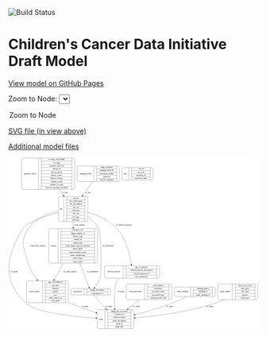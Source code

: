 <link rel='stylesheet' href="assets/style.css">
<link rel='stylesheet' href="https://unpkg.com/leaflet@1.5.1/dist/leaflet.css" integrity="sha512-xwE/Az9zrjBIphAcBb3F6JVqxf46+CDLwfLMHloNu6KEQCAWi6HcDUbeOfBIptF7tcCzusKFjFw2yuvEpDL9wQ==" crossorigin="">
<script type="text/javascript" src="https://code.jquery.com/jquery-3.2.1.min.js"></script>
<script type="text/javascript"  src="https://unpkg.com/leaflet@1.5.1/dist/leaflet.js"></script>
<script type="text/javascript" src="assets/actions.js"></script>

![Build Status](https://github.com/CBIIT/ccdi-model/actions/workflows/model-test-and-deploy.yml/badge.svg)

# Children's Cancer Data Initiative Draft Model

[View model on GitHub Pages](https://cbiit.github.io/ccdi-model/)



Zoom to Node: <select id="node_select">
  <option value="">Zoom to Node</option>
</select>
<div id="model"></div>

<p>
<a href="./model-desc/ccdi-model.svg">SVG file (in view above)</a>
<p>
<a href="./model-desc">Additional model files</a>
<div id='graph' style='display:off;'>
<svg width="1838pt" height="1261pt"
 viewBox="0.00 0.00 1837.61 1261.00" xmlns="http://www.w3.org/2000/svg" xmlns:xlink="http://www.w3.org/1999/xlink">
<g id="graph0" class="graph" transform="scale(1 1) rotate(0) translate(4 1257)">
<title>Perl</title>
<polygon fill="#ffffff" stroke="transparent" points="-4,4 -4,-1257 1833.6083,-1257 1833.6083,4 -4,4"/>
<!-- genomic_detail -->
<g id="node1" class="node">
<title>genomic_detail</title>
<path fill="none" stroke="#000000" d="M104.6083,-1022.5C104.6083,-1022.5 471.6083,-1022.5 471.6083,-1022.5 477.6083,-1022.5 483.6083,-1028.5 483.6083,-1034.5 483.6083,-1034.5 483.6083,-1240.5 483.6083,-1240.5 483.6083,-1246.5 477.6083,-1252.5 471.6083,-1252.5 471.6083,-1252.5 104.6083,-1252.5 104.6083,-1252.5 98.6083,-1252.5 92.6083,-1246.5 92.6083,-1240.5 92.6083,-1240.5 92.6083,-1034.5 92.6083,-1034.5 92.6083,-1028.5 98.6083,-1022.5 104.6083,-1022.5"/>
<text text-anchor="middle" x="155.1083" y="-1133.8" font-family="Times,serif" font-size="14.00" fill="#000000">genomic_detail</text>
<polyline fill="none" stroke="#000000" points="217.6083,-1022.5 217.6083,-1252.5 "/>
<text text-anchor="middle" x="228.1083" y="-1133.8" font-family="Times,serif" font-size="14.00" fill="#000000"> </text>
<polyline fill="none" stroke="#000000" points="238.6083,-1022.5 238.6083,-1252.5 "/>
<text text-anchor="middle" x="350.6083" y="-1237.3" font-family="Times,serif" font-size="14.00" fill="#000000">average_read_length</text>
<polyline fill="none" stroke="#000000" points="238.6083,-1229.5 462.6083,-1229.5 "/>
<text text-anchor="middle" x="350.6083" y="-1214.3" font-family="Times,serif" font-size="14.00" fill="#000000">coverage</text>
<polyline fill="none" stroke="#000000" points="238.6083,-1206.5 462.6083,-1206.5 "/>
<text text-anchor="middle" x="350.6083" y="-1191.3" font-family="Times,serif" font-size="14.00" fill="#000000">genomic_detail_id</text>
<polyline fill="none" stroke="#000000" points="238.6083,-1183.5 462.6083,-1183.5 "/>
<text text-anchor="middle" x="350.6083" y="-1168.3" font-family="Times,serif" font-size="14.00" fill="#000000">library_id</text>
<polyline fill="none" stroke="#000000" points="238.6083,-1160.5 462.6083,-1160.5 "/>
<text text-anchor="middle" x="350.6083" y="-1145.3" font-family="Times,serif" font-size="14.00" fill="#000000">library_layout</text>
<polyline fill="none" stroke="#000000" points="238.6083,-1137.5 462.6083,-1137.5 "/>
<text text-anchor="middle" x="350.6083" y="-1122.3" font-family="Times,serif" font-size="14.00" fill="#000000">library_source</text>
<polyline fill="none" stroke="#000000" points="238.6083,-1114.5 462.6083,-1114.5 "/>
<text text-anchor="middle" x="350.6083" y="-1099.3" font-family="Times,serif" font-size="14.00" fill="#000000">library_strategy</text>
<polyline fill="none" stroke="#000000" points="238.6083,-1091.5 462.6083,-1091.5 "/>
<text text-anchor="middle" x="350.6083" y="-1076.3" font-family="Times,serif" font-size="14.00" fill="#000000">number_of_bp</text>
<polyline fill="none" stroke="#000000" points="238.6083,-1068.5 462.6083,-1068.5 "/>
<text text-anchor="middle" x="350.6083" y="-1053.3" font-family="Times,serif" font-size="14.00" fill="#000000">number_of_reads</text>
<polyline fill="none" stroke="#000000" points="238.6083,-1045.5 462.6083,-1045.5 "/>
<text text-anchor="middle" x="350.6083" y="-1030.3" font-family="Times,serif" font-size="14.00" fill="#000000">reference_genome_assembly</text>
<polyline fill="none" stroke="#000000" points="462.6083,-1022.5 462.6083,-1252.5 "/>
<text text-anchor="middle" x="473.1083" y="-1133.8" font-family="Times,serif" font-size="14.00" fill="#000000"> </text>
</g>
<!-- file -->
<g id="node7" class="node">
<title>file</title>
<path fill="none" stroke="#000000" d="M376.6083,-786.5C376.6083,-786.5 567.6083,-786.5 567.6083,-786.5 573.6083,-786.5 579.6083,-792.5 579.6083,-798.5 579.6083,-798.5 579.6083,-958.5 579.6083,-958.5 579.6083,-964.5 573.6083,-970.5 567.6083,-970.5 567.6083,-970.5 376.6083,-970.5 376.6083,-970.5 370.6083,-970.5 364.6083,-964.5 364.6083,-958.5 364.6083,-958.5 364.6083,-798.5 364.6083,-798.5 364.6083,-792.5 370.6083,-786.5 376.6083,-786.5"/>
<text text-anchor="middle" x="384.1083" y="-874.8" font-family="Times,serif" font-size="14.00" fill="#000000">file</text>
<polyline fill="none" stroke="#000000" points="403.6083,-786.5 403.6083,-970.5 "/>
<text text-anchor="middle" x="414.1083" y="-874.8" font-family="Times,serif" font-size="14.00" fill="#000000"> </text>
<polyline fill="none" stroke="#000000" points="424.6083,-786.5 424.6083,-970.5 "/>
<text text-anchor="middle" x="491.6083" y="-955.3" font-family="Times,serif" font-size="14.00" fill="#000000">cds_url</text>
<polyline fill="none" stroke="#000000" points="424.6083,-947.5 558.6083,-947.5 "/>
<text text-anchor="middle" x="491.6083" y="-932.3" font-family="Times,serif" font-size="14.00" fill="#000000">dcf_indexd_guid</text>
<polyline fill="none" stroke="#000000" points="424.6083,-924.5 558.6083,-924.5 "/>
<text text-anchor="middle" x="491.6083" y="-909.3" font-family="Times,serif" font-size="14.00" fill="#000000">file_description</text>
<polyline fill="none" stroke="#000000" points="424.6083,-901.5 558.6083,-901.5 "/>
<text text-anchor="middle" x="491.6083" y="-886.3" font-family="Times,serif" font-size="14.00" fill="#000000">file_id</text>
<polyline fill="none" stroke="#000000" points="424.6083,-878.5 558.6083,-878.5 "/>
<text text-anchor="middle" x="491.6083" y="-863.3" font-family="Times,serif" font-size="14.00" fill="#000000">file_name</text>
<polyline fill="none" stroke="#000000" points="424.6083,-855.5 558.6083,-855.5 "/>
<text text-anchor="middle" x="491.6083" y="-840.3" font-family="Times,serif" font-size="14.00" fill="#000000">file_size</text>
<polyline fill="none" stroke="#000000" points="424.6083,-832.5 558.6083,-832.5 "/>
<text text-anchor="middle" x="491.6083" y="-817.3" font-family="Times,serif" font-size="14.00" fill="#000000">file_type</text>
<polyline fill="none" stroke="#000000" points="424.6083,-809.5 558.6083,-809.5 "/>
<text text-anchor="middle" x="491.6083" y="-794.3" font-family="Times,serif" font-size="14.00" fill="#000000">md5sum</text>
<polyline fill="none" stroke="#000000" points="558.6083,-786.5 558.6083,-970.5 "/>
<text text-anchor="middle" x="569.1083" y="-874.8" font-family="Times,serif" font-size="14.00" fill="#000000"> </text>
</g>
<!-- genomic_detail&#45;&gt;file -->
<g id="edge1" class="edge">
<title>genomic_detail&#45;&gt;file</title>
<path fill="none" stroke="#000000" d="M369.8849,-1022.3905C380.1548,-1007.9345 390.5967,-993.2364 400.6903,-979.0286"/>
<polygon fill="#000000" stroke="#000000" points="403.6508,-980.9047 406.589,-970.7255 397.9442,-976.8506 403.6508,-980.9047"/>
<text text-anchor="middle" x="414.1083" y="-992.8" font-family="Times,serif" font-size="14.00" fill="#000000">of_file</text>
</g>
<!-- study_subject -->
<g id="node2" class="node">
<title>study_subject</title>
<path fill="none" stroke="#000000" d="M141.6083,-190.5C141.6083,-190.5 424.6083,-190.5 424.6083,-190.5 430.6083,-190.5 436.6083,-196.5 436.6083,-202.5 436.6083,-202.5 436.6083,-339.5 436.6083,-339.5 436.6083,-345.5 430.6083,-351.5 424.6083,-351.5 424.6083,-351.5 141.6083,-351.5 141.6083,-351.5 135.6083,-351.5 129.6083,-345.5 129.6083,-339.5 129.6083,-339.5 129.6083,-202.5 129.6083,-202.5 129.6083,-196.5 135.6083,-190.5 141.6083,-190.5"/>
<text text-anchor="middle" x="187.6083" y="-267.3" font-family="Times,serif" font-size="14.00" fill="#000000">study_subject</text>
<polyline fill="none" stroke="#000000" points="245.6083,-190.5 245.6083,-351.5 "/>
<text text-anchor="middle" x="256.1083" y="-267.3" font-family="Times,serif" font-size="14.00" fill="#000000"> </text>
<polyline fill="none" stroke="#000000" points="266.6083,-190.5 266.6083,-351.5 "/>
<text text-anchor="middle" x="341.1083" y="-336.3" font-family="Times,serif" font-size="14.00" fill="#000000">age_at_enrollment</text>
<polyline fill="none" stroke="#000000" points="266.6083,-328.5 415.6083,-328.5 "/>
<text text-anchor="middle" x="341.1083" y="-313.3" font-family="Times,serif" font-size="14.00" fill="#000000">age_unit</text>
<polyline fill="none" stroke="#000000" points="266.6083,-305.5 415.6083,-305.5 "/>
<text text-anchor="middle" x="341.1083" y="-290.3" font-family="Times,serif" font-size="14.00" fill="#000000">ethnicity</text>
<polyline fill="none" stroke="#000000" points="266.6083,-282.5 415.6083,-282.5 "/>
<text text-anchor="middle" x="341.1083" y="-267.3" font-family="Times,serif" font-size="14.00" fill="#000000">gender</text>
<polyline fill="none" stroke="#000000" points="266.6083,-259.5 415.6083,-259.5 "/>
<text text-anchor="middle" x="341.1083" y="-244.3" font-family="Times,serif" font-size="14.00" fill="#000000">race</text>
<polyline fill="none" stroke="#000000" points="266.6083,-236.5 415.6083,-236.5 "/>
<text text-anchor="middle" x="341.1083" y="-221.3" font-family="Times,serif" font-size="14.00" fill="#000000">study_subject_id</text>
<polyline fill="none" stroke="#000000" points="266.6083,-213.5 415.6083,-213.5 "/>
<text text-anchor="middle" x="341.1083" y="-198.3" font-family="Times,serif" font-size="14.00" fill="#000000">vital_status</text>
<polyline fill="none" stroke="#000000" points="415.6083,-190.5 415.6083,-351.5 "/>
<text text-anchor="middle" x="426.1083" y="-267.3" font-family="Times,serif" font-size="14.00" fill="#000000"> </text>
</g>
<!-- study -->
<g id="node3" class="node">
<title>study</title>
<path fill="none" stroke="#000000" d="M660.6083,-.5C660.6083,-.5 905.6083,-.5 905.6083,-.5 911.6083,-.5 917.6083,-6.5 917.6083,-12.5 917.6083,-12.5 917.6083,-126.5 917.6083,-126.5 917.6083,-132.5 911.6083,-138.5 905.6083,-138.5 905.6083,-138.5 660.6083,-138.5 660.6083,-138.5 654.6083,-138.5 648.6083,-132.5 648.6083,-126.5 648.6083,-126.5 648.6083,-12.5 648.6083,-12.5 648.6083,-6.5 654.6083,-.5 660.6083,-.5"/>
<text text-anchor="middle" x="676.6083" y="-65.8" font-family="Times,serif" font-size="14.00" fill="#000000">study</text>
<polyline fill="none" stroke="#000000" points="704.6083,-.5 704.6083,-138.5 "/>
<text text-anchor="middle" x="715.1083" y="-65.8" font-family="Times,serif" font-size="14.00" fill="#000000"> </text>
<polyline fill="none" stroke="#000000" points="725.6083,-.5 725.6083,-138.5 "/>
<text text-anchor="middle" x="811.1083" y="-123.3" font-family="Times,serif" font-size="14.00" fill="#000000">dbgap_phs_accession</text>
<polyline fill="none" stroke="#000000" points="725.6083,-115.5 896.6083,-115.5 "/>
<text text-anchor="middle" x="811.1083" y="-100.3" font-family="Times,serif" font-size="14.00" fill="#000000">external_url</text>
<polyline fill="none" stroke="#000000" points="725.6083,-92.5 896.6083,-92.5 "/>
<text text-anchor="middle" x="811.1083" y="-77.3" font-family="Times,serif" font-size="14.00" fill="#000000">study_acronym</text>
<polyline fill="none" stroke="#000000" points="725.6083,-69.5 896.6083,-69.5 "/>
<text text-anchor="middle" x="811.1083" y="-54.3" font-family="Times,serif" font-size="14.00" fill="#000000">study_description</text>
<polyline fill="none" stroke="#000000" points="725.6083,-46.5 896.6083,-46.5 "/>
<text text-anchor="middle" x="811.1083" y="-31.3" font-family="Times,serif" font-size="14.00" fill="#000000">study_id</text>
<polyline fill="none" stroke="#000000" points="725.6083,-23.5 896.6083,-23.5 "/>
<text text-anchor="middle" x="811.1083" y="-8.3" font-family="Times,serif" font-size="14.00" fill="#000000">study_title</text>
<polyline fill="none" stroke="#000000" points="896.6083,-.5 896.6083,-138.5 "/>
<text text-anchor="middle" x="907.1083" y="-65.8" font-family="Times,serif" font-size="14.00" fill="#000000"> </text>
</g>
<!-- study_subject&#45;&gt;study -->
<g id="edge11" class="edge">
<title>study_subject&#45;&gt;study</title>
<path fill="none" stroke="#000000" d="M436.8848,-193.9818C439.9783,-192.6279 443.0552,-191.2991 446.1083,-190 508.384,-163.5016 578.6737,-137.7378 638.8839,-116.8805"/>
<polygon fill="#000000" stroke="#000000" points="640.1473,-120.1472 648.458,-113.5759 637.8632,-113.5303 640.1473,-120.1472"/>
<text text-anchor="middle" x="558.6083" y="-160.8" font-family="Times,serif" font-size="14.00" fill="#000000">of_study</text>
</g>
<!-- alias -->
<g id="node4" class="node">
<title>alias</title>
<path fill="none" stroke="#000000" d="M842.6083,-1091.5C842.6083,-1091.5 1047.6083,-1091.5 1047.6083,-1091.5 1053.6083,-1091.5 1059.6083,-1097.5 1059.6083,-1103.5 1059.6083,-1103.5 1059.6083,-1171.5 1059.6083,-1171.5 1059.6083,-1177.5 1053.6083,-1183.5 1047.6083,-1183.5 1047.6083,-1183.5 842.6083,-1183.5 842.6083,-1183.5 836.6083,-1183.5 830.6083,-1177.5 830.6083,-1171.5 830.6083,-1171.5 830.6083,-1103.5 830.6083,-1103.5 830.6083,-1097.5 836.6083,-1091.5 842.6083,-1091.5"/>
<text text-anchor="middle" x="855.6083" y="-1133.8" font-family="Times,serif" font-size="14.00" fill="#000000">alias</text>
<polyline fill="none" stroke="#000000" points="880.6083,-1091.5 880.6083,-1183.5 "/>
<text text-anchor="middle" x="891.1083" y="-1133.8" font-family="Times,serif" font-size="14.00" fill="#000000"> </text>
<polyline fill="none" stroke="#000000" points="901.6083,-1091.5 901.6083,-1183.5 "/>
<text text-anchor="middle" x="970.1083" y="-1168.3" font-family="Times,serif" font-size="14.00" fill="#000000">cds_id</text>
<polyline fill="none" stroke="#000000" points="901.6083,-1160.5 1038.6083,-1160.5 "/>
<text text-anchor="middle" x="970.1083" y="-1145.3" font-family="Times,serif" font-size="14.00" fill="#000000">cds_node</text>
<polyline fill="none" stroke="#000000" points="901.6083,-1137.5 1038.6083,-1137.5 "/>
<text text-anchor="middle" x="970.1083" y="-1122.3" font-family="Times,serif" font-size="14.00" fill="#000000">repository_id</text>
<polyline fill="none" stroke="#000000" points="901.6083,-1114.5 1038.6083,-1114.5 "/>
<text text-anchor="middle" x="970.1083" y="-1099.3" font-family="Times,serif" font-size="14.00" fill="#000000">repository_name</text>
<polyline fill="none" stroke="#000000" points="1038.6083,-1091.5 1038.6083,-1183.5 "/>
<text text-anchor="middle" x="1049.1083" y="-1133.8" font-family="Times,serif" font-size="14.00" fill="#000000"> </text>
</g>
<!-- sample -->
<g id="node5" class="node">
<title>sample</title>
<path fill="none" stroke="#000000" d="M305.1083,-481.5C305.1083,-481.5 639.1083,-481.5 639.1083,-481.5 645.1083,-481.5 651.1083,-487.5 651.1083,-493.5 651.1083,-493.5 651.1083,-722.5 651.1083,-722.5 651.1083,-728.5 645.1083,-734.5 639.1083,-734.5 639.1083,-734.5 305.1083,-734.5 305.1083,-734.5 299.1083,-734.5 293.1083,-728.5 293.1083,-722.5 293.1083,-722.5 293.1083,-493.5 293.1083,-493.5 293.1083,-487.5 299.1083,-481.5 305.1083,-481.5"/>
<text text-anchor="middle" x="327.1083" y="-604.3" font-family="Times,serif" font-size="14.00" fill="#000000">sample</text>
<polyline fill="none" stroke="#000000" points="361.1083,-481.5 361.1083,-734.5 "/>
<text text-anchor="middle" x="371.6083" y="-604.3" font-family="Times,serif" font-size="14.00" fill="#000000"> </text>
<polyline fill="none" stroke="#000000" points="382.1083,-481.5 382.1083,-734.5 "/>
<text text-anchor="middle" x="506.1083" y="-719.3" font-family="Times,serif" font-size="14.00" fill="#000000">anatomic_site</text>
<polyline fill="none" stroke="#000000" points="382.1083,-711.5 630.1083,-711.5 "/>
<text text-anchor="middle" x="506.1083" y="-696.3" font-family="Times,serif" font-size="14.00" fill="#000000">dbgap_sample_id</text>
<polyline fill="none" stroke="#000000" points="382.1083,-688.5 630.1083,-688.5 "/>
<text text-anchor="middle" x="506.1083" y="-673.3" font-family="Times,serif" font-size="14.00" fill="#000000">disease_type</text>
<polyline fill="none" stroke="#000000" points="382.1083,-665.5 630.1083,-665.5 "/>
<text text-anchor="middle" x="506.1083" y="-650.3" font-family="Times,serif" font-size="14.00" fill="#000000">sample_id</text>
<polyline fill="none" stroke="#000000" points="382.1083,-642.5 630.1083,-642.5 "/>
<text text-anchor="middle" x="506.1083" y="-627.3" font-family="Times,serif" font-size="14.00" fill="#000000">sample_type</text>
<polyline fill="none" stroke="#000000" points="382.1083,-619.5 630.1083,-619.5 "/>
<text text-anchor="middle" x="506.1083" y="-604.3" font-family="Times,serif" font-size="14.00" fill="#000000">study_subject_age_at_collection</text>
<polyline fill="none" stroke="#000000" points="382.1083,-596.5 630.1083,-596.5 "/>
<text text-anchor="middle" x="506.1083" y="-581.3" font-family="Times,serif" font-size="14.00" fill="#000000">tumor_grade</text>
<polyline fill="none" stroke="#000000" points="382.1083,-573.5 630.1083,-573.5 "/>
<text text-anchor="middle" x="506.1083" y="-558.3" font-family="Times,serif" font-size="14.00" fill="#000000">tumor_incidence_type</text>
<polyline fill="none" stroke="#000000" points="382.1083,-550.5 630.1083,-550.5 "/>
<text text-anchor="middle" x="506.1083" y="-535.3" font-family="Times,serif" font-size="14.00" fill="#000000">tumor_morphology</text>
<polyline fill="none" stroke="#000000" points="382.1083,-527.5 630.1083,-527.5 "/>
<text text-anchor="middle" x="506.1083" y="-512.3" font-family="Times,serif" font-size="14.00" fill="#000000">tumor_stage</text>
<polyline fill="none" stroke="#000000" points="382.1083,-504.5 630.1083,-504.5 "/>
<text text-anchor="middle" x="506.1083" y="-489.3" font-family="Times,serif" font-size="14.00" fill="#000000">tumor_status</text>
<polyline fill="none" stroke="#000000" points="630.1083,-481.5 630.1083,-734.5 "/>
<text text-anchor="middle" x="640.6083" y="-604.3" font-family="Times,serif" font-size="14.00" fill="#000000"> </text>
</g>
<!-- sample&#45;&gt;study_subject -->
<g id="edge14" class="edge">
<title>sample&#45;&gt;study_subject</title>
<path fill="none" stroke="#000000" d="M400.9248,-481.075C378.4501,-441.0009 354.0985,-397.5805 333.3998,-360.6733"/>
<polygon fill="#000000" stroke="#000000" points="336.4393,-358.9375 328.495,-351.9275 330.3339,-362.3616 336.4393,-358.9375"/>
<text text-anchor="middle" x="449.6083" y="-412.8" font-family="Times,serif" font-size="14.00" fill="#000000">of_study_subject</text>
</g>
<!-- experiment -->
<g id="node6" class="node">
<title>experiment</title>
<path fill="none" stroke="#000000" d="M467.1083,-248C467.1083,-248 735.1083,-248 735.1083,-248 741.1083,-248 747.1083,-254 747.1083,-260 747.1083,-260 747.1083,-282 747.1083,-282 747.1083,-288 741.1083,-294 735.1083,-294 735.1083,-294 467.1083,-294 467.1083,-294 461.1083,-294 455.1083,-288 455.1083,-282 455.1083,-282 455.1083,-260 455.1083,-260 455.1083,-254 461.1083,-248 467.1083,-248"/>
<text text-anchor="middle" x="504.1083" y="-267.3" font-family="Times,serif" font-size="14.00" fill="#000000">experiment</text>
<polyline fill="none" stroke="#000000" points="553.1083,-248 553.1083,-294 "/>
<text text-anchor="middle" x="563.6083" y="-267.3" font-family="Times,serif" font-size="14.00" fill="#000000"> </text>
<polyline fill="none" stroke="#000000" points="574.1083,-248 574.1083,-294 "/>
<text text-anchor="middle" x="650.1083" y="-278.8" font-family="Times,serif" font-size="14.00" fill="#000000">design_description</text>
<polyline fill="none" stroke="#000000" points="574.1083,-271 726.1083,-271 "/>
<text text-anchor="middle" x="650.1083" y="-255.8" font-family="Times,serif" font-size="14.00" fill="#000000">experiment_id</text>
<polyline fill="none" stroke="#000000" points="726.1083,-248 726.1083,-294 "/>
<text text-anchor="middle" x="736.6083" y="-267.3" font-family="Times,serif" font-size="14.00" fill="#000000"> </text>
</g>
<!-- sample&#45;&gt;experiment -->
<g id="edge4" class="edge">
<title>sample&#45;&gt;experiment</title>
<path fill="none" stroke="#000000" d="M520.6939,-481.075C545.1727,-417.1263 572.9136,-344.656 588.5798,-303.7296"/>
<polygon fill="#000000" stroke="#000000" points="591.8938,-304.8623 592.2001,-294.2719 585.3564,-302.3598 591.8938,-304.8623"/>
<text text-anchor="middle" x="614.6083" y="-412.8" font-family="Times,serif" font-size="14.00" fill="#000000">of_experiment</text>
</g>
<!-- experiment&#45;&gt;study -->
<g id="edge10" class="edge">
<title>experiment&#45;&gt;study</title>
<path fill="none" stroke="#000000" d="M621.986,-247.8854C644.3015,-223.179 680.8918,-182.6683 713.5675,-146.4916"/>
<polygon fill="#000000" stroke="#000000" points="716.3687,-148.6119 720.4742,-138.8449 711.174,-143.9199 716.3687,-148.6119"/>
<text text-anchor="middle" x="732.6083" y="-160.8" font-family="Times,serif" font-size="14.00" fill="#000000">of_study</text>
</g>
<!-- file&#45;&gt;study_subject -->
<g id="edge6" class="edge">
<title>file&#45;&gt;study_subject</title>
<path fill="none" stroke="#000000" d="M364.2101,-862.8849C287.9795,-845.6071 191.0049,-809.5821 142.1083,-735 80.2135,-640.5916 109.2172,-588.9911 142.1083,-481 155.2563,-437.8311 180.5685,-395.4815 206.1604,-360.2494"/>
<polygon fill="#000000" stroke="#000000" points="209.1893,-362.0396 212.3148,-351.9163 203.5585,-357.881 209.1893,-362.0396"/>
<text text-anchor="middle" x="213.1083" y="-604.3" font-family="Times,serif" font-size="14.00" fill="#000000">from_study_subject</text>
</g>
<!-- file&#45;&gt;study -->
<g id="edge13" class="edge">
<title>file&#45;&gt;study</title>
<path fill="none" stroke="#000000" d="M364.5388,-852.4894C265.5334,-825.9504 129.937,-782.0778 102.1083,-735 -21.2173,-526.3702 -52.3094,-360.3166 120.1083,-190 191.6141,-119.3656 465.8181,-89.2645 638.4043,-77.1062"/>
<polygon fill="#000000" stroke="#000000" points="638.8605,-80.5831 648.5949,-76.4008 638.377,-73.5998 638.8605,-80.5831"/>
<text text-anchor="middle" x="39.6083" y="-412.8" font-family="Times,serif" font-size="14.00" fill="#000000">of_study</text>
</g>
<!-- file&#45;&gt;sample -->
<g id="edge15" class="edge">
<title>file&#45;&gt;sample</title>
<path fill="none" stroke="#000000" d="M472.1083,-786.1658C472.1083,-772.8648 472.1083,-758.946 472.1083,-745.0023"/>
<polygon fill="#000000" stroke="#000000" points="475.6084,-744.8532 472.1083,-734.8533 468.6084,-744.8533 475.6084,-744.8532"/>
<text text-anchor="middle" x="518.6083" y="-756.8" font-family="Times,serif" font-size="14.00" fill="#000000">from_sample</text>
</g>
<!-- file&#45;&gt;experiment -->
<g id="edge5" class="edge">
<title>file&#45;&gt;experiment</title>
<path fill="none" stroke="#000000" d="M579.8776,-821.0723C611.3365,-798.6328 642.0774,-769.8214 660.1083,-735 678.7636,-698.9727 682.2661,-408.7063 670.1083,-370 662.2141,-344.8674 645.428,-320.5395 630.3897,-302.2893"/>
<polygon fill="#000000" stroke="#000000" points="632.7848,-299.703 623.6413,-294.3507 627.4514,-304.2367 632.7848,-299.703"/>
<text text-anchor="middle" x="728.6083" y="-604.3" font-family="Times,serif" font-size="14.00" fill="#000000">of_experiment</text>
</g>
<!-- clinical_measure -->
<g id="node11" class="node">
<title>clinical_measure</title>
<path fill="none" stroke="#000000" d="M714.6083,-370.5C714.6083,-370.5 1095.6083,-370.5 1095.6083,-370.5 1101.6083,-370.5 1107.6083,-376.5 1107.6083,-382.5 1107.6083,-382.5 1107.6083,-450.5 1107.6083,-450.5 1107.6083,-456.5 1101.6083,-462.5 1095.6083,-462.5 1095.6083,-462.5 714.6083,-462.5 714.6083,-462.5 708.6083,-462.5 702.6083,-456.5 702.6083,-450.5 702.6083,-450.5 702.6083,-382.5 702.6083,-382.5 702.6083,-376.5 708.6083,-370.5 714.6083,-370.5"/>
<text text-anchor="middle" x="771.1083" y="-412.8" font-family="Times,serif" font-size="14.00" fill="#000000">clinical_measure</text>
<polyline fill="none" stroke="#000000" points="839.6083,-370.5 839.6083,-462.5 "/>
<text text-anchor="middle" x="850.1083" y="-412.8" font-family="Times,serif" font-size="14.00" fill="#000000"> </text>
<polyline fill="none" stroke="#000000" points="860.6083,-370.5 860.6083,-462.5 "/>
<text text-anchor="middle" x="973.6083" y="-447.3" font-family="Times,serif" font-size="14.00" fill="#000000">age_at_measure</text>
<polyline fill="none" stroke="#000000" points="860.6083,-439.5 1086.6083,-439.5 "/>
<text text-anchor="middle" x="973.6083" y="-424.3" font-family="Times,serif" font-size="14.00" fill="#000000">clinical_measure_description</text>
<polyline fill="none" stroke="#000000" points="860.6083,-416.5 1086.6083,-416.5 "/>
<text text-anchor="middle" x="973.6083" y="-401.3" font-family="Times,serif" font-size="14.00" fill="#000000">clinical_measure_id</text>
<polyline fill="none" stroke="#000000" points="860.6083,-393.5 1086.6083,-393.5 "/>
<text text-anchor="middle" x="973.6083" y="-378.3" font-family="Times,serif" font-size="14.00" fill="#000000">site_of_measure</text>
<polyline fill="none" stroke="#000000" points="1086.6083,-370.5 1086.6083,-462.5 "/>
<text text-anchor="middle" x="1097.1083" y="-412.8" font-family="Times,serif" font-size="14.00" fill="#000000"> </text>
</g>
<!-- file&#45;&gt;clinical_measure -->
<g id="edge3" class="edge">
<title>file&#45;&gt;clinical_measure</title>
<path fill="none" stroke="#000000" d="M579.7496,-854.2022C649.451,-833.3465 737.4607,-796.6107 794.1083,-735 862.2478,-660.8906 888.9282,-542.6724 899.1035,-473.0152"/>
<polygon fill="#000000" stroke="#000000" points="902.6294,-473.0716 900.5434,-462.6842 895.6964,-472.1053 902.6294,-473.0716"/>
<text text-anchor="middle" x="845.1083" y="-756.8" font-family="Times,serif" font-size="14.00" fill="#000000">of_clinical_measure</text>
</g>
<!-- study_personnel -->
<g id="node8" class="node">
<title>study_personnel</title>
<path fill="none" stroke="#000000" d="M874.6083,-213.5C874.6083,-213.5 1185.6083,-213.5 1185.6083,-213.5 1191.6083,-213.5 1197.6083,-219.5 1197.6083,-225.5 1197.6083,-225.5 1197.6083,-316.5 1197.6083,-316.5 1197.6083,-322.5 1191.6083,-328.5 1185.6083,-328.5 1185.6083,-328.5 874.6083,-328.5 874.6083,-328.5 868.6083,-328.5 862.6083,-322.5 862.6083,-316.5 862.6083,-316.5 862.6083,-225.5 862.6083,-225.5 862.6083,-219.5 868.6083,-213.5 874.6083,-213.5"/>
<text text-anchor="middle" x="929.6083" y="-267.3" font-family="Times,serif" font-size="14.00" fill="#000000">study_personnel</text>
<polyline fill="none" stroke="#000000" points="996.6083,-213.5 996.6083,-328.5 "/>
<text text-anchor="middle" x="1007.1083" y="-267.3" font-family="Times,serif" font-size="14.00" fill="#000000"> </text>
<polyline fill="none" stroke="#000000" points="1017.6083,-213.5 1017.6083,-328.5 "/>
<text text-anchor="middle" x="1097.1083" y="-313.3" font-family="Times,serif" font-size="14.00" fill="#000000">email_address</text>
<polyline fill="none" stroke="#000000" points="1017.6083,-305.5 1176.6083,-305.5 "/>
<text text-anchor="middle" x="1097.1083" y="-290.3" font-family="Times,serif" font-size="14.00" fill="#000000">institution</text>
<polyline fill="none" stroke="#000000" points="1017.6083,-282.5 1176.6083,-282.5 "/>
<text text-anchor="middle" x="1097.1083" y="-267.3" font-family="Times,serif" font-size="14.00" fill="#000000">personnel_name</text>
<polyline fill="none" stroke="#000000" points="1017.6083,-259.5 1176.6083,-259.5 "/>
<text text-anchor="middle" x="1097.1083" y="-244.3" font-family="Times,serif" font-size="14.00" fill="#000000">personnel_type</text>
<polyline fill="none" stroke="#000000" points="1017.6083,-236.5 1176.6083,-236.5 "/>
<text text-anchor="middle" x="1097.1083" y="-221.3" font-family="Times,serif" font-size="14.00" fill="#000000">study_personnel_ID</text>
<polyline fill="none" stroke="#000000" points="1176.6083,-213.5 1176.6083,-328.5 "/>
<text text-anchor="middle" x="1187.1083" y="-267.3" font-family="Times,serif" font-size="14.00" fill="#000000"> </text>
</g>
<!-- study_personnel&#45;&gt;study -->
<g id="edge12" class="edge">
<title>study_personnel&#45;&gt;study</title>
<path fill="none" stroke="#000000" d="M959.328,-213.2582C933.3786,-192.0889 903.6063,-167.801 876.0095,-145.2879"/>
<polygon fill="#000000" stroke="#000000" points="877.8676,-142.2867 867.9065,-138.6775 873.4427,-147.7108 877.8676,-142.2867"/>
<text text-anchor="middle" x="936.6083" y="-160.8" font-family="Times,serif" font-size="14.00" fill="#000000">of_study</text>
</g>
<!-- study_funding -->
<g id="node9" class="node">
<title>study_funding</title>
<path fill="none" stroke="#000000" d="M1227.6083,-236.5C1227.6083,-236.5 1504.6083,-236.5 1504.6083,-236.5 1510.6083,-236.5 1516.6083,-242.5 1516.6083,-248.5 1516.6083,-248.5 1516.6083,-293.5 1516.6083,-293.5 1516.6083,-299.5 1510.6083,-305.5 1504.6083,-305.5 1504.6083,-305.5 1227.6083,-305.5 1227.6083,-305.5 1221.6083,-305.5 1215.6083,-299.5 1215.6083,-293.5 1215.6083,-293.5 1215.6083,-248.5 1215.6083,-248.5 1215.6083,-242.5 1221.6083,-236.5 1227.6083,-236.5"/>
<text text-anchor="middle" x="1275.1083" y="-267.3" font-family="Times,serif" font-size="14.00" fill="#000000">study_funding</text>
<polyline fill="none" stroke="#000000" points="1334.6083,-236.5 1334.6083,-305.5 "/>
<text text-anchor="middle" x="1345.1083" y="-267.3" font-family="Times,serif" font-size="14.00" fill="#000000"> </text>
<polyline fill="none" stroke="#000000" points="1355.6083,-236.5 1355.6083,-305.5 "/>
<text text-anchor="middle" x="1425.6083" y="-290.3" font-family="Times,serif" font-size="14.00" fill="#000000">funding_agency</text>
<polyline fill="none" stroke="#000000" points="1355.6083,-282.5 1495.6083,-282.5 "/>
<text text-anchor="middle" x="1425.6083" y="-267.3" font-family="Times,serif" font-size="14.00" fill="#000000">funding_id</text>
<polyline fill="none" stroke="#000000" points="1355.6083,-259.5 1495.6083,-259.5 "/>
<text text-anchor="middle" x="1425.6083" y="-244.3" font-family="Times,serif" font-size="14.00" fill="#000000">study_funding_id</text>
<polyline fill="none" stroke="#000000" points="1495.6083,-236.5 1495.6083,-305.5 "/>
<text text-anchor="middle" x="1506.1083" y="-267.3" font-family="Times,serif" font-size="14.00" fill="#000000"> </text>
</g>
<!-- study_funding&#45;&gt;study -->
<g id="edge8" class="edge">
<title>study_funding&#45;&gt;study</title>
<path fill="none" stroke="#000000" d="M1305.0979,-236.4C1276.0341,-220.8383 1240.416,-203.0736 1207.1083,-190 1116.3164,-154.3634 1010.8319,-124.3429 927.7892,-103.1796"/>
<polygon fill="#000000" stroke="#000000" points="928.5865,-99.7711 918.0331,-100.7077 926.8671,-106.5567 928.5865,-99.7711"/>
<text text-anchor="middle" x="1180.6083" y="-160.8" font-family="Times,serif" font-size="14.00" fill="#000000">of_study</text>
</g>
<!-- study_admin -->
<g id="node10" class="node">
<title>study_admin</title>
<path fill="none" stroke="#000000" d="M1546.6083,-213.5C1546.6083,-213.5 1817.6083,-213.5 1817.6083,-213.5 1823.6083,-213.5 1829.6083,-219.5 1829.6083,-225.5 1829.6083,-225.5 1829.6083,-316.5 1829.6083,-316.5 1829.6083,-322.5 1823.6083,-328.5 1817.6083,-328.5 1817.6083,-328.5 1546.6083,-328.5 1546.6083,-328.5 1540.6083,-328.5 1534.6083,-322.5 1534.6083,-316.5 1534.6083,-316.5 1534.6083,-225.5 1534.6083,-225.5 1534.6083,-219.5 1540.6083,-213.5 1546.6083,-213.5"/>
<text text-anchor="middle" x="1588.6083" y="-267.3" font-family="Times,serif" font-size="14.00" fill="#000000">study_admin</text>
<polyline fill="none" stroke="#000000" points="1642.6083,-213.5 1642.6083,-328.5 "/>
<text text-anchor="middle" x="1653.1083" y="-267.3" font-family="Times,serif" font-size="14.00" fill="#000000"> </text>
<polyline fill="none" stroke="#000000" points="1663.6083,-213.5 1663.6083,-328.5 "/>
<text text-anchor="middle" x="1736.1083" y="-313.3" font-family="Times,serif" font-size="14.00" fill="#000000">data_access_level</text>
<polyline fill="none" stroke="#000000" points="1663.6083,-305.5 1808.6083,-305.5 "/>
<text text-anchor="middle" x="1736.1083" y="-290.3" font-family="Times,serif" font-size="14.00" fill="#000000">data_types</text>
<polyline fill="none" stroke="#000000" points="1663.6083,-282.5 1808.6083,-282.5 "/>
<text text-anchor="middle" x="1736.1083" y="-267.3" font-family="Times,serif" font-size="14.00" fill="#000000">file_types</text>
<polyline fill="none" stroke="#000000" points="1663.6083,-259.5 1808.6083,-259.5 "/>
<text text-anchor="middle" x="1736.1083" y="-244.3" font-family="Times,serif" font-size="14.00" fill="#000000">species</text>
<polyline fill="none" stroke="#000000" points="1663.6083,-236.5 1808.6083,-236.5 "/>
<text text-anchor="middle" x="1736.1083" y="-221.3" font-family="Times,serif" font-size="14.00" fill="#000000">study_type</text>
<polyline fill="none" stroke="#000000" points="1808.6083,-213.5 1808.6083,-328.5 "/>
<text text-anchor="middle" x="1819.1083" y="-267.3" font-family="Times,serif" font-size="14.00" fill="#000000"> </text>
</g>
<!-- study_admin&#45;&gt;study -->
<g id="edge9" class="edge">
<title>study_admin&#45;&gt;study</title>
<path fill="none" stroke="#000000" d="M1582.6175,-213.4293C1564.2629,-204.5284 1544.9381,-196.2368 1526.1083,-190 1324.809,-123.3257 1080.1725,-92.7612 928.0203,-79.3178"/>
<polygon fill="#000000" stroke="#000000" points="927.9462,-75.7982 917.6804,-78.418 927.3393,-82.7719 927.9462,-75.7982"/>
<text text-anchor="middle" x="1477.6083" y="-160.8" font-family="Times,serif" font-size="14.00" fill="#000000">of_study</text>
</g>
<!-- clinical_measure&#45;&gt;study -->
<g id="edge7" class="edge">
<title>clinical_measure&#45;&gt;study</title>
<path fill="none" stroke="#000000" d="M807.8714,-370.3306C802.1946,-364.8228 797.1584,-358.7285 793.1083,-352 773.2675,-319.038 773.9789,-220.4847 777.5102,-149.0481"/>
<polygon fill="#000000" stroke="#000000" points="781.0234,-148.885 778.0496,-138.7161 774.0329,-148.52 781.0234,-148.885"/>
<text text-anchor="middle" x="823.6083" y="-267.3" font-family="Times,serif" font-size="14.00" fill="#000000">of_study</text>
</g>
<!-- imaging_detail -->
<g id="node12" class="node">
<title>imaging_detail</title>
<path fill="none" stroke="#000000" d="M513.6083,-1080C513.6083,-1080 800.6083,-1080 800.6083,-1080 806.6083,-1080 812.6083,-1086 812.6083,-1092 812.6083,-1092 812.6083,-1183 812.6083,-1183 812.6083,-1189 806.6083,-1195 800.6083,-1195 800.6083,-1195 513.6083,-1195 513.6083,-1195 507.6083,-1195 501.6083,-1189 501.6083,-1183 501.6083,-1183 501.6083,-1092 501.6083,-1092 501.6083,-1086 507.6083,-1080 513.6083,-1080"/>
<text text-anchor="middle" x="562.6083" y="-1133.8" font-family="Times,serif" font-size="14.00" fill="#000000">imaging_detail</text>
<polyline fill="none" stroke="#000000" points="623.6083,-1080 623.6083,-1195 "/>
<text text-anchor="middle" x="634.1083" y="-1133.8" font-family="Times,serif" font-size="14.00" fill="#000000"> </text>
<polyline fill="none" stroke="#000000" points="644.6083,-1080 644.6083,-1195 "/>
<text text-anchor="middle" x="718.1083" y="-1179.8" font-family="Times,serif" font-size="14.00" fill="#000000">image_modality</text>
<polyline fill="none" stroke="#000000" points="644.6083,-1172 791.6083,-1172 "/>
<text text-anchor="middle" x="718.1083" y="-1156.8" font-family="Times,serif" font-size="14.00" fill="#000000">imaging_detail_id</text>
<polyline fill="none" stroke="#000000" points="644.6083,-1149 791.6083,-1149 "/>
<text text-anchor="middle" x="718.1083" y="-1133.8" font-family="Times,serif" font-size="14.00" fill="#000000">instrument_model</text>
<polyline fill="none" stroke="#000000" points="644.6083,-1126 791.6083,-1126 "/>
<text text-anchor="middle" x="718.1083" y="-1110.8" font-family="Times,serif" font-size="14.00" fill="#000000">platform</text>
<polyline fill="none" stroke="#000000" points="644.6083,-1103 791.6083,-1103 "/>
<text text-anchor="middle" x="718.1083" y="-1087.8" font-family="Times,serif" font-size="14.00" fill="#000000">software_package</text>
<polyline fill="none" stroke="#000000" points="791.6083,-1080 791.6083,-1195 "/>
<text text-anchor="middle" x="802.1083" y="-1133.8" font-family="Times,serif" font-size="14.00" fill="#000000"> </text>
</g>
<!-- imaging_detail&#45;&gt;file -->
<g id="edge2" class="edge">
<title>imaging_detail&#45;&gt;file</title>
<path fill="none" stroke="#000000" d="M615.821,-1079.6977C594.6245,-1050.0227 568.1891,-1013.0132 543.7916,-978.8566"/>
<polygon fill="#000000" stroke="#000000" points="546.6273,-976.8049 537.9668,-970.7019 540.9312,-980.8736 546.6273,-976.8049"/>
<text text-anchor="middle" x="581.1083" y="-992.8" font-family="Times,serif" font-size="14.00" fill="#000000">of_file</text>
</g>
</g>
</svg>
</div>
